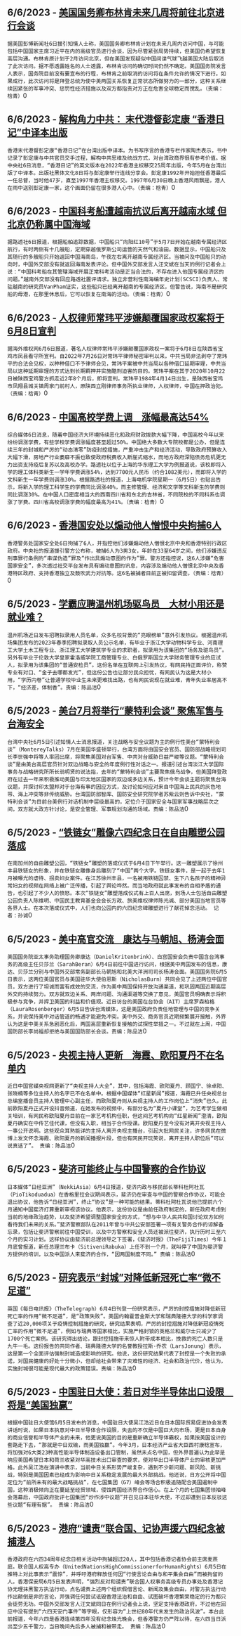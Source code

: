 
  ## 6/6/2023 - [美国国务卿布林肯未来几周将前往北京进行会谈](https://www.rfa.org/mandarin/Xinwen/6-06062023123656.html)
 ```据美国彭博新闻社6日援引知情人士称，美国国务卿布林肯计划在未来几周内访问中国，与可能包括中国国家主席习近平在内的高级官员进行会谈，因为尽管紧张局势持续，但美国仍希望恢复高层沟通。布林肯原计划于2月访问北京，但在美国发现疑似中国间谍气球飞越美国大陆后取消了此次访问。据不愿透露姓名的人士透露，布林肯访问的确切时间仍然不确定。美国国务院发言人表示，国务院目前没有要宣布的行程，布林肯之前取消的访问将在条件允许的情况下进行。如果成行，此次访问将是拜登总统为使中美两国关系恢复正常状态所做努力的一部分，这种关系继续因紧张的军事冲突、惩罚性经济措施以及双方都指责对方正在危害全球稳定而搅乱。（责编：梒青）```0
  ## 6/6/2023 - [解构角力中共：  末代港督彭定康 “香港日记”中译本出版](https://www.rfa.org/mandarin/Xinwen/5-06062023120007.html)
 ```香港末代港督彭定康“香港日记”在台湾出版中译本。为书写序言的香港专栏作家陶杰表示，书中记录了彭定康与中共官员交手过程，解构中共思维及统战方式，对台湾政商界很有参考价值。据中央社6日消息，“香港日记”的英文版本在2022年香港主权移交25周年出版，今年5月在台湾出版了中译本。出版社黑体文化8日将与彭定康举行连线分享会。彭定康1992年开始担任香港最后一任总督，当时他47岁，直至1997年香港主权移交。1997年6月30日晚上香港风雨飘摇，港人在雨中送别彭定康一家，这个画面仍留在很多港人心中。（责编：梒青）```0
  ## 6/6/2023 - [中国科考船遭越南抗议后离开越南水域  但北京仍称属中国海域](https://www.rfa.org/mandarin/Xinwen/4-06062023115417.html)
 ```据路透社6日报道，根据船舶追踪数据，中国船只“向阳红10号”于5月7日开始在越南专属经济区航行，有时两侧有十几艘船，定期穿越俄罗斯公司运营的天然气和油田。数据显示，中国船只及其随行的多艘船只开始返回中国海南岛，午夜左右离开越南专属经济区。当被问及中国船只的动向时，中国外交部没有就返回海南发表评论。但中国外交部发言人汪文斌在当天的例行记者会上说：“中国科考船在其管辖海域开展正常科考活动是正当合法的，不存在进入他国专属经济区的问题。”越南外交部没有回应路透社置评请求。独立非营利性南海编年史计划(SCSCI)负责人、常驻越南的研究员VanPham证实，这些船只已经离开越南的专属经济区，但警告说，海南不是研究船的母港，在那里休息后，它可以恢复在南海的活动。（责编：梒青）```0
  ## 6/6/2023 - [人权律师常玮平涉嫌颠覆国家政权案将于6月8日宣判](https://www.rfa.org/mandarin/Xinwen/3-06062023105532.html)
 ```据海外维权网6月6日报道，著名人权律师常玮平涉嫌颠覆国家政权一案将于6月8日在陕西省宝鸡市凤县看守所宣判。自2022年7月26日对常玮平律师秘密审判以来，中共当局非法剥夺了常玮平的合法会见权，以种种借口不予律师会见，常玮平案被中共当局以各种借口延期审理，中共当局以这种延期审理的方式达到长期羁押并实施酷刑迫害的目的。常玮平案在其于2020年10月22日被陕西宝鸡警方抓走近2年8个月后，即将宣判。常玮平1984年4月14日出生，是陕西省宝鸡市凤翔县城关镇周家门前村人，原陕西立刚律师事务所执业律师，人权律师，中国在押政治犯。（责编：梒青）```0
  ## 6/6/2023 - [中国高校学费上调　涨幅最高达54%](https://www.rfa.org/mandarin/Xinwen/2-06062023105005.html)
 ```综合媒体6日消息，随着中国经济大环境持续恶化和政府财政拨款大幅下降，中国高校今年以来纷纷调涨学费，有些学校学费调涨幅度甚至超过50%。中国绝大多数大专院校都是公办，但是连续三年的封城和严厉的“动态清零”防疫封控措施，严重冲击生产和经济活动，导致政府预算收入大幅下滑，房地产行业萎靡不振也致使政府税费收入断崖式缩水，而地方政府深陷债务危机更无力出资支持疫后复苏以及高校办学。路透社以位于上海的华东理工大学为例报道说，该校即将入学的理工体科类新生一学年学费调涨54%，达到7700元人民币（约合1082美元），而即将入学的文科新生一年学费则调涨30%。根据路透社的报道，上海电机学院星期一（6月5日）也贴出告示，将新入学的理工科学生的学费同比调涨40%，而主修管理、经济和文学等文科新生的学费则同比调涨30%。在中国人口密度相当大的西南四川省和东北的吉林省，不同院校的不同科系也调涨了学费。四川省高校调涨学费的幅度最高为41%。（责编：梒青）```0
  ## 6/6/2023 - [香港国安处以煽动他人憎恨中央拘捕6人](https://www.rfa.org/mandarin/Xinwen/1-06062023104354.html)
 ```香港警务处国家安全处6日拘捕了6人，并指控他们涉嫌煽动他人憎恨北京中央和香港特别行政区政府。中央社的报道援引警方公布称，被捕6人为3男3女，年龄在33至64岁之间，他们涉嫌违反刑事罪行条例的“串谋伪造”罪及“作出具煽动意图的作为”罪。警方还指控说，这6人涉嫌“危害国家安全”，多次透过社交平台发布具有煽动意图的讯息，内容涉及煽动他人憎恨北京中央及香港特区政府、支持香港独立及鼓吹武力对抗等。这6名被捕者目前正被扣留调查。（责编：梒青）```0
  ## 6/5/2023 - [学霸应聘温州机场驱鸟员　大材小用还是就业难？](https://www.rfa.org/mandarin/Xinwen/10-06052023163626.html)
 ```温州机场近日发布招聘拟录用人员名单，众多名校背景的“亮眼榜单”意外引发热议。根据温州机场集团发布的2023年春季招聘拟录取人员公示名单，有毕业于浙江大学动物科学专业、河南理工大学土木工程专业、浙江理工大学建筑学专业的求职者，拟录用为该集团的“场务及驱鸟员”。另外有毕业于伦敦大学皇家霍洛威学院工商管理专业、白俄罗斯国立大学财务管理专业的应试人，拟录用为该集团的“普通安检员”。这份名单在互联网上引发热议，有网民持正面评价，称赞专业有对口、“金子去哪都发光”，但这份公告也让部分民众担忧，有网民认为这是大材小用，“学历内卷”让普通学校毕业生未来更难找出路，也有网民说现在就业难，青年失业率居高不下，“经济差，体制香”。责编：陈品洁```0
  ## 6/5/2023 - [美台7月将举行“蒙特利会谈” 聚焦军售与台海安全](https://www.rfa.org/mandarin/Xinwen/9-06052023162901.html)
 ```台湾中央社6月5日引述知情人士消息报道，关注战略与安全议题为主的例行性美台“蒙特利会谈”（MontereyTalks）7月在美国华盛顿举行，台湾方面将由国安会官员、国防部战略规划司长李世强中将等人率团出席，将聚焦美国对台军售、中共对台威胁日益严峻等议题。“蒙特利会谈”是由美台高层官员针对双边战略与安全的年度例行性对话之一。报道引述台湾淡江大学国际事务与战略研究所所长翁明贤的说法指，去年的“蒙特利会谈”主要聚焦俄乌战争，但美国拜登政府在过去一年来积极推动美国与印太地区国家的双边或多边关系，预计今年会谈主题将聚焦台海议题，并探讨印太盟邦对于台海有事的因应方式，及讨论如何应对来自中国海上民兵的灰色地带、海上冲突等非传统威胁。台湾国防部智库、国防安全研究院学者苏紫云则告诉中央社，“蒙特利会谈”为目前台美例行对话机制中层级最高的，定位介于国家安全与国家军事战略层次之间，双方就大政方针讨论，是安全管理、军事规划沟通的场域。责编：陈品洁```0
  ## 6/5/2023 - [“铁链女”雕像六四纪念日在自由雕塑公园落成](https://www.rfa.org/mandarin/Xinwen/sc-06052023155426.html)
 ```在南加州的自由雕塑公园，“铁链女”雕塑的落成仪式于6月4日下午举行。这一雕塑展示了徐州丰县铁链女的形象，并在铁链女雕像身后雕刻了“中国”两个大字。铁链女事件，是一起于去年1月被曝光的虐待、拐卖妇女案件。在江苏徐州丰县，一名被用铁链囚禁、生下八名孩子的精神异常妇女的视频在网络上被广泛传播，引起了舆论哗然。而当地政府就此事发布的自相矛盾的通告，也引起了不少人的愤怒。本次“铁链女”雕塑落成仪式有上百人出席，到场人士包括自由雕塑公园负责人陈维明、中国民主教育基金会会长方政、旅美维权律师陈光诚、部分美国当地官员等各界人士。在本次落成仪式中，人们也向公园内的六四纪念碑雕塑进行了献花悼念活动。 记者：孙诚```0
  ## 6/5/2023 - [美中高官交流　康达与马朝旭、杨涛会面](https://www.rfa.org/mandarin/Xinwen/8-06052023145928.html)
 ```美国国务院亚太事务助理国务卿康达（DanielKritenbrink）、白宫国安会负责中国含台湾事务的高级主任贝莎兰（SarahBeran）6月4日前往中国进行访问，根据美中两国发布的信息，康达、贝莎兰分别与中国外交部常务副部长马朝旭和北美大洋洲司司长杨涛会面。美国国务院6月5日表示，这两位美国官员与美国驻华大使伯恩斯（NicholasBurn）共同会见了上述两位中国官员，双方进行了坦诚而富有成效的交流，作为美中两国保持开放沟通渠道，和巩固两国近期高层外交的持续努力。双方就双边关系、两岸问题、沟通渠道等交换了意见，美国官员明确表示将积极参与竞争，并捍卫美国的利益和价值观。近日访台的美国在台协会（AIT）主席罗森柏格（LauraRosenberger）6月5日告诉台湾媒体，这是美国政府负责任地管理与中国的竞争关系，并说保持美中对话管道的畅通才能避免冲突。美中外交、商务官员近期频繁展开接触，外界认为这是中美关系急剧恶化后，两国高层重新恢复接触的试探性举措之一。不过就在上周，中国国防部长李尚福却拒绝与美国国防部长会谈。责编：陈品洁```0
  ## 6/5/2023 - [央视主持人更新　海霞、欧阳夏丹不在名单内](https://www.rfa.org/mandarin/Xinwen/7-06052023145548.html)
 ```近日中国官媒央视网更新了“央视主持人大全”，其中，包括海霞、欧阳夏丹、顾国宁、徐卓阳、张晓楠等多位主持人的名字已不在名单中。根据中国媒体“红星新闻”报道，海霞已升任央视总台总编室播音员主持人管理中心副主任，而欧阳夏丹则从央视主持人的工作岗位上“消失”已久。此前欧阳夏丹正式开设抖音频道，在她发布的视频中，有部分名为“夏丹小课堂”，为艺考学生做相关培训，有网民称欧阳夏丹目前在一家艺考机构任职，但这间艺考机构向“红星新闻”澄清，欧阳夏丹确实在中传艺佳代课，但没有入职，相当于合作授课。欧阳夏丹至今没有对离开央视主持人一事公开说明。这些观众耳熟能详的主持人离开央视主播台，引起大批网民关注，许多网民在微博上发文怀念海霞、欧阳夏丹的新闻播报片段，但也有网民开玩笑说，离开主持人职位后“可以说真话了”。 责编：陈品洁```0
  ## 6/5/2023 - [斐济可能终止与中国警察的合作协议](https://www.rfa.org/mandarin/Xinwen/6-06052023145145.html)
 ```日本媒体“日经亚洲”（NekkiAsia）6月4日报道，斐济内政与移民部长蒂科杜阿杜瓦（PioTikoduadua）在香格里拉会议期间表示，斐济仍在审查与中国的警察合作协议，可能会退出协议，他告诉“日经亚洲”，终止“协议”是一种可能的结果。蒂科杜阿杜瓦说他已提前六个月通知中国斐济打算重新审视该协议。他表示，这份协议是由前任政府制定的，新任政府考虑到当前的地缘政治趋势，以及斐济希望调整国家安全的方式，“想与中华人民共和国讨论双方如何看待我们未来的关系。”斐济警察部队在2011年曾与中共公安部签署一项有关警务合作的谅解备忘录，包括让斐济警察前往中国受训，以及中方警察和安全人员还被派往斐济，执行历时三至六个月的实习计划。这样协议由斐济前总理领导之下签署，《斐济时报》（TheFijiTimes）今年１月底曾报道，新任总理兰布卡（SitiveniRabuka）上任不到一个月，就叫停了中国为斐济警方提供的培训，以及中国派人来斐济的合作，“因两国制度不同。” 责编：陈品洁```0
  ## 6/5/2023 - [研究表示“封城”对降低新冠死亡率“微不足道”](https://www.rfa.org/mandarin/Xinwen/5-06052023125621.html)
 ```英国《每日电讯报》（TheTelegraph）6月4日刊登一份研究表示，严厉的封控措施对降低新冠死亡率的作用“微不足道”，是“政策失败”。美国约翰霍普金斯大学和瑞典隆德大学的科学家调查了近20,000项关于疫情控制措施的研究，研究结果表明，严厉的封控措施对降低新冠疫情死亡率的作用“微不足道”，例如与瑞典等国家相比，实施严格封锁的英格兰和威尔士只减少了1700个死亡案例。该研究得出结论，跟封控措施带来惊人附带成本相比，挽救的死亡人数只是九牛一毛。这份报告的共同作者、瑞典隆德大学的名誉教授拉斯·乔农（LarsJonung）表示，这是第一个全面评估强制封城造成影响的研究。他说，这份研究结果代表了封控是一个失败的承诺，对国民健康的好处十分微小，但却给社会带来了灾难性的经济、社会和政治代价，他认为，实施封城很可能是现代最大的政策错误。责编：陈品洁```0
  ## 6/5/2023 - [中国驻日大使：若日对华半导体出口设限　将是“美国独赢”](https://www.rfa.org/mandarin/Xinwen/4-06052023125253.html)
 ```根据中国驻日大使馆6月5日发布的消息，中国驻日大使吴江浩近日在日本国际贸易促进协会发表讲话时说，如果日本执意对中日半导体合作设限，失去的不仅是中国巨大的市场，更是日本自身的商业信誉和半导体产业的未来，他更说美国的目的是重新确立半导体霸权，如果按美国设计的套路走下去，“那就是中日双输，而美国独赢”。今年3月，日本经济产业省大臣西村康稔宣布，将加强对6大类23种高性能半导体制造设备出口管制，虽然未点名中国，但外界普遍认为此举是响应美国希望日本和荷兰收紧对华高技术出口审查的要求，使对华出口半导体产业的审核更加严格。此外吴江浩在演讲中表示，当前中日关系形势严峻复杂，遇到不少新问题、新风险、新挑战，特别是美国因素已经成为影响中日关系稳定发展的最大外部挑战。他还说，日方公开将中国定位为“前所未有的最大战略挑战”，在七国集团（G7）峰会等场合积极追随配合美国遏制中国，这种消极倾向正在蔓延至经贸领域，侵蚀两国经济界合作信心。在上个月的七国集团领袖峰会落幕后，中国政府批评七国集团“炒作涉中议题”并召见日本驻华大使，不过却遭到日本反驳这些议题“有理有据”。 责编：陈品洁```0
  ## 6/5/2023 - [港府“谴责”联合国、记协声援六四纪念被捕港人](https://www.rfa.org/mandarin/Xinwen/3-06052023124316.html)
 ```香港政府在六四34周年纪念日相关活动中拘捕超过20人，其中包括香港记者协会前主席麦燕庭。联合国人权高专办（UnitedNationsHighCommissionerforHumanRights）6月5日在推特上对此事表示“震惊”，并呼吁港府释放任何因“行使言论自由与和平集会自由”而被拘留的人。香港保安局6月5日发表声明，“强烈反对和谴责”联合国人权事务高级专员办事处及香港记协无理抹黑警方执法行动，点名谴责上述两个组织假借言论、新闻及集会自由，对警方执法行动作出颠倒是非的言论，并强调任何尝试诋毁香港法治和自由、试图破坏香港繁荣稳定的行为都只会徒劳无功。中国外交部发言人汪文斌同日在例行记者会上说，坚定支持香港政府，不过他在回应中没有提到“六四天安门事件”等字眼，仅形容为“上世纪80年代末发生的政治风波”。本台此前报道，今年六四是香港连续第四年没有纪念烛光晚会，但香港警方仍严阵以待，在六四当日派出至少五千警力，当日晚间先后多人被捕和被带走。 责编：陈品洁```0